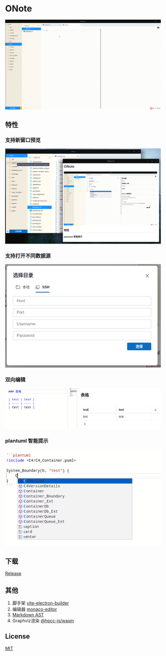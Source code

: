 # ONote 

![](docs/assets/screenshot.gif)

## 特性
### 支持新窗口预览
![](docs/assets/1667632814747.png)

### 支持打开不同数据源
![](docs/assets/1667632524525.png)

### 双向编辑
![](docs/assets/1667632692516.png)

### plantuml 智能提示
![](docs/assets/1667632399819.png)


## 下载
[Release](https://github.com/pansinm/ONote/releases)

## 其他

1. 脚手架 [vite-electron-builder](https://github.com/cawa-93/vite-electron-builder)
2. 编辑器 [monaco-editor](https://microsoft.github.io/monaco-editor/)
3. [Markdown AST](https://github.com/syntax-tree/mdast)
4. Graphviz渲染 [@hpcc-js/wasm](https://github.com/hpcc-systems/hpcc-js-wasm)

## License

[MIT](LICENSE)

